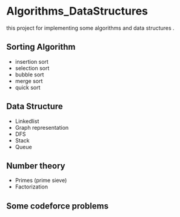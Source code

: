 # Algorithms_DataStructures
 this project for implementing some algorithms and data structures .
## Sorting Algorithm 
* insertion sort <br>
* selection sort <br>
* bubble sort <br>
* merge sort <br>
* quick sort
## Data Structure 
* Linkedlist <br>
* Graph representation <br>
* DFS <br>
* Stack
* Queue
## Number theory 
* Primes (prime sieve)<br>
* Factorization
## Some codeforce problems 
